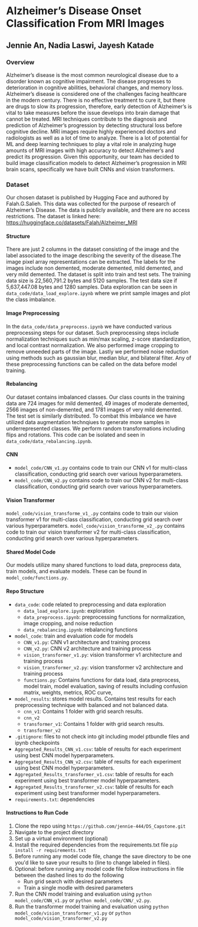 # Alzheimer’s Disease Onset Classification From MRI Images
## Jennie An, Nadia Laswi, Jayesh Katade

### Overview

Alzheimer’s disease is the most common neurological disease due to a disorder known as cognitive impairment. The disease progresses to deterioration in cognitive abilities, behavioral changes, and memory loss. Alzheimer’s disease is considered one of the challenges facing healthcare in the modern century. There is no effective treatment to cure it, but there are drugs to slow its progression, therefore, early detection of Alzheimer’s is vital to take measures before the issue develops into brain damage that cannot be treated. MRI techniques contribute to the diagnosis and prediction of Alzheimer’s progression by detecting structural loss before cognitive decline. MRI images require highly experienced doctors and radiologists as well as a lot of time to analyze. There is a lot of potential for ML and deep learning techniques to play a vital role in analyzing huge amounts of MRI images with high accuracy to detect Alzheimer’s and predict its progression. Given this opportunity, our team has decided to build image classification models to detect Alzheimer’s progression in MRI brain scans, specifically we have built CNNs and vision transformers. 

### Dataset

Our chosen dataset is published by Hugging Face and authored by Falah.G.Salieh. This data was collected for the purpose of research of Alzheimer’s Disease. The data is publicly available, and there are no access restrictions. The dataset is linked here: https://huggingface.co/datasets/Falah/Alzheimer_MRI

#### Structure
There are just 2 columns in the dataset consisting of the image and the label associated to the image describing the severity of the disease.The image pixel array representations can be extracted. The labels for the images include non demented, moderate demented, mild demented, and very mild demented. The dataset is split into train and test sets. The training data size is 22,560,791.2 bytes and 5120 samples. The test data size if 5,637,447.08 bytes and 1280 samples. Data exploration can be seen in `data_code/data_load_explore.ipynb` where we print sample images and plot the class imbalance. 

#### Image Preprocessing
In the `data_code/data_preprocess.ipynb` we have conducted various preprocessing steps for our dataset. Such preprocessing steps include normalization techniques such as min/max scaling, z-score standardization, and local contrast normalization. We also performed image cropping to remove unneeded parts of the image. Lastly we performed noise reduction using methods such as gaussian blur, median blur, and bilateral filter. Any of these preprocessing functions can be called on the data before model training. 

#### Rebalancing
Our dataset contains imbalanced classes. Our class counts in the training data are 724 images for mild demented, 49 images of moderate demented, 2566 images of non-demented, and 1781 images of very mild demented. The test set is similarly distributed. To combat this imbalance we have utilized data augmentation technqiues to generate more samples in underrepresented classes. We perform random transformations including flips and rotations. This code can be isolated and seen in `data_code/data_rebalancing.ipynb`.

#### CNN
- `model_code/CNN_v1.py` contains code to train our CNN v1 for multi-class classification, conducting grid search over various hyperparameters. 
- `model_code/CNN_v2.py` contains code to train our CNN v2 for multi-class classification, conducting grid search over various hyperparameters. 

#### Vision Transformer
`model_code/vision_transforme_v1_.py` contains code to train our vision transformer v1 for multi-class classification, conducting grid search over various hyperparameters. 
`model_code/vision_transforme_v2_.py` contains code to train our vision transformer v2 for multi-class classification, conducting grid search over various hyperparameters. 

#### Shared Model Code
Our models utilize many shared functions to load data, preprocess data, train models, and evaluate models. These can be found in `model_code/functions.py`. 

#### Repo Structure
- `data_code`: code related to preprocessing and data exploration
    - `data_load_explore.ipynb`: exploration
    - `data_preprocess.ipynb`: preprocessing functions for normalization, image cropping, and noise reduction
    - `data_rebalancing.ipynb`: rebalancing functions
- `model_code`: train and evaluation code for models
    - `CNN_v1.py`: CNN v1 architecture and training process
    - `CNN_v2.py`: CNN v2 architecture and training process
    - `vision_transformer_v1.py`: vision transformer v1 architecture and training process
    - `vision_transformer_v2.py`: vision transformer v2 architecture and training process
    - `functions.py`: Contains functions for data load, data preprocess, model train, model evaluation, saving of results including confusion matrix, weights, metrics, ROC curve, 
- `model_results`: stores model results. Contains test results for each preprocessing technique with balanced and not balanced data. 
    - `cnn_v1`: Contains 1 folder with grid search results. 
    - `cnn_v2`
    - `transformer_v1`: Contains 1 folder with grid search results. 
    - `transformer_v2`
- `.gitignore`: files to not check into git including model ptbundle files and ipynb checkpoints
- `Aggregated_Results_CNN_v1.csv`: table of results for each experiment using best CNN model hyperparameters. 
- `Aggregated_Results_CNN_v2.csv`: table of results for each experiment using best CNN model hyperparameters. 
- `Aggregated_Results_transformer_v1.csv`: table of results for each experiment using best transformer model hyperparameters. 
- `Aggregated_Results_transformer_v2.csv`: table of results for each experiment using best transformer model hyperparameters. 
- `requirements.txt`: dependencies

#### Instructions to Run Code

1. Clone the repo using `https://github.com/jennie-444/DS_Capstone.git`
2. Navigate to the project directory
3. Set up a virtual environment (optional)
4. Install the required dependencies from the requirements.txt file `pip install -r requirements.txt`
5. Before running any model code file, change the save directory to be one you'd like to save your results to (line to change labeled in files). 
6. Optional: before running any model code file follow instructions in file between the dashed lines to do the following
    - Run grid search with desired parameters
    - Train a single modle with desired parameters
7. Run the CNN model training and evaluation using `python model_code/CNN_v1.py` or `python model_code/CNN/_v2.py`.
8. Run the transformer model training and evaluation using `python model_code/vision_transformer_v1.py` or `python model_code/vision_transformer_v2.py`

